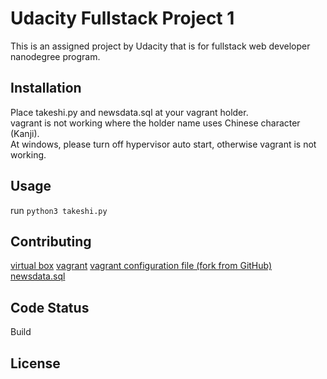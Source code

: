 # Udacity Fullstack Project 1
This is an assigned project by Udacity that is for fullstack web developer nanodegree program.
## Installation
Place takeshi.py and newsdata.sql at your vagrant holder.  
vagrant is not working where the holder name uses Chinese character (Kanji).  
At windows, please turn off hypervisor auto start, otherwise vagrant is not working.
## Usage
run `python3 takeshi.py`
## Contributing
[virtual box](https://download.virtualbox.org/virtualbox/6.0.10/VirtualBox-6.0.10-132072-Win.exe)
[vagrant](https://www.vagrantup.com/downloads.html)
[vagrant configuration file (fork from GitHub)](https://github.com/udacity/fullstack-nanodegree-vm)
[newsdata.sql](https://d17h27t6h515a5.cloudfront.net/topher/2016/August/57b5f748_newsdata/newsdata.zip)
## Code Status
Build
## License
